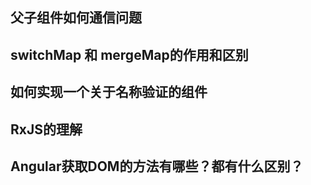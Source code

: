 ## 父子组件如何通信问题

## switchMap 和  mergeMap的作用和区别

## 如何实现一个关于名称验证的组件

## RxJS的理解

## Angular获取DOM的方法有哪些？都有什么区别？